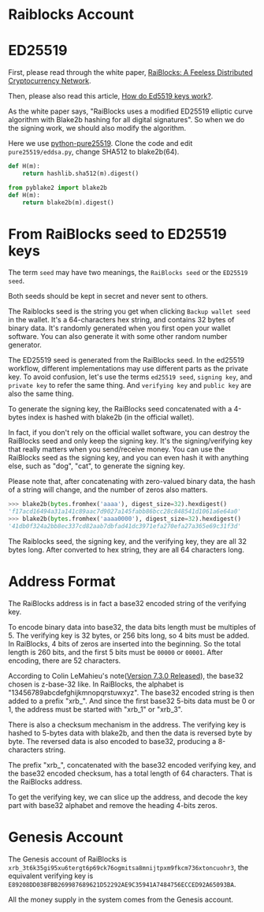 Raiblocks Account
=================


# ED25519

First, please read through the white paper, [RaiBlocks: A Feeless Distributed Cryptocurrency Network](https://raiblocks.net/media/RaiBlocks_Whitepaper__English.pdf).

Then, please also read this article, [How do Ed5519 keys work?](https://blog.mozilla.org/warner/2011/11/29/ed25519-keys/).

As the white paper says, "RaiBlocks uses a modified ED25519 elliptic curve algorithm with Blake2b hashing for all digital signatures". So when we do the signing work, we should also modify the algorithm.

Here we use [python-pure25519](https://github.com/warner/python-pure25519). Clone the code and edit `pure25519/eddsa.py`, change SHA512 to blake2b(64).

```py
def H(m):
    return hashlib.sha512(m).digest()
```

```py
from pyblake2 import blake2b
def H(m):
    return blake2b(m).digest()
```


# From RaiBlocks seed to ED25519 keys

The term `seed` may have two meanings, the `RaiBlocks seed` or the `ED25519 seed`.

Both seeds should be kept in secret and never sent to others.

The Raiblocks seed is the string you get when clicking `Backup wallet seed` in the wallet. It's a 64-characters hex string, and contains 32 bytes of binary data. It's randomly generated when you first open your wallet software. You can also generate it with some other random number generator.

The ED25519 seed is generated from the RaiBlocks seed. In the ed25519 workflow, different implementations may use different parts as the private key. To avoid confusion, let's use the terms `ed25519 seed`, `signing key`, and `private key` to refer the same thing. And `verifying key` and `public key` are also the same thing.

To generate the signing key, the RaiBlocks seed concatenated with a 4-bytes index is hashed with blake2b (in the official wallet).

In fact, if you don't rely on the official wallet software, you can destroy the RaiBlocks seed and only keep the signing key. It's the signing/verifying key that really matters when you send/receive money. You can use the RaiBlocks seed as the signing key, and you can even hash it with anything else, such as "dog", "cat", to generate the signing key.

Please note that, after concatenating with zero-valued binary data, the hash of a string will change, and the number of zeros also matters.

```py
>>> blake2b(bytes.fromhex('aaaa'), digest_size=32).hexdigest()
'f17acd16494a31a141c89aac7d9027a145fabb86bcc28c848541d1061a6e64a0'
>>> blake2b(bytes.fromhex('aaaa0000'), digest_size=32).hexdigest()
'41db0f324a2bb8ec337cd82aab7dbfad41dc3971efa270efa27a365e69c31f3d'
```

The Raiblocks seed, the signing key, and the verifying key, they are all 32 bytes long. After converted to hex string, they are all 64 characters long.


# Address Format

The RaiBlocks address is in fact a base32 encoded string of the verifying key.

To encode binary data into base32, the data bits length must be multiples of 5. The verifying key is 32 bytes, or 256 bits long, so 4 bits must be added. In RaiBlocks, 4 bits of zeros are inserted into the beginning. So the total length is 260 bits, and the first 5 bits must be `00000` or `00001`. After encoding, there are 52 characters.

According to Colin LeMahieu's note([Version 7.3.0 Released](https://groups.google.com/forum/#!topic/raiblocks/RynIszapBvk)), the base32 chosen is z-base-32 like. In RaiBlocks, the alphabet is "13456789abcdefghijkmnopqrstuwxyz". The base32 encoded string is then added to a prefix "xrb_". And since the first base32 5-bits data must be 0 or 1, the address must be started with "xrb_1" or "xrb_3".

There is also a checksum mechanism in the address. The verifying key is hashed to 5-bytes data with blake2b, and then the data is reversed byte by byte. The reversed data is also encoded to base32, producing a 8-characters string.

The prefix "xrb_", concatenated with the base32 encoded verifying key, and the base32 encoded checksum, has a total length of 64 characters. That is the RaiBlocks address.

To get the verifying key, we can slice up the address, and decode the key part with base32 alphabet and remove the heading 4-bits zeros.


# Genesis Account

The Genesis account of RaiBlocks is `xrb_3t6k35gi95xu6tergt6p69ck76ogmitsa8mnijtpxm9fkcm736xtoncuohr3`, the equivalent verifying key is `E89208DD038FBB269987689621D52292AE9C35941A7484756ECCED92A65093BA`.

All the money supply in the system comes from the Genesis account.
